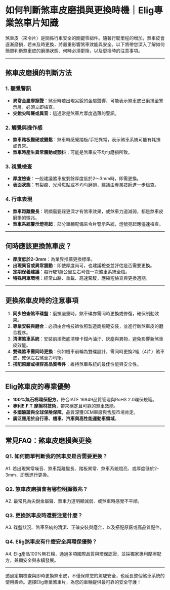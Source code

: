 # 如何判斷煞車皮磨損與更換時機｜Elig專業煞車片知識

煞車皮（來令片）是關係行車安全的關鍵零組件。隨著行駛里程的增加，煞車皮會逐漸磨損，若未及時更換，將嚴重影響煞車效能與安全。以下將帶您深入了解如何簡單判斷煞車皮的磨損狀態、何時必須更換，以及更換時的注意事項。

---

## 煞車皮磨損的判斷方法

### 1. 聽覺警訊
- **異常金屬摩擦聲**：煞車時若出現尖銳的金屬聲響，可能表示煞車皮已磨損至警示層，必須立即檢查。
- **尖銳尖叫聲或異音**：這通常是煞車片厚度過薄的警訊。

### 2. 觸覺與操作感
- **煞車踏板變硬或變鬆**：煞車時感覺踏板/手把異常，表示煞車系統可能有耗損或異常。
- **煞車時產生異常震動或顫抖**：可能是煞車皮不均勻磨損所致。

### 3. 視覺檢查
- **厚度檢查**：一般建議煞車皮剩餘厚度低於2～3mm時，即需更換。
- **表面狀態**：有裂痕、光滑斑點或不均勻磨損，建議由專業技師進一步檢查。

### 4. 行車表現
- **煞車距離變長**：明顯需要踩更深才有煞車效果，或煞車力道減弱，都是煞車皮磨損的徵兆。
- **煞車系統警示燈亮起**：部分車輛配備來令片警示系統，燈號亮起應儘速檢查。

---

## 何時應該更換煞車皮？

- **厚度低於2-3mm**：為業界推薦更換標準。
- **出現異音或異常震動**：即使厚度尚可，也建議檢查並評估是否需要更換。
- **定期保養建議**：每行駛1萬公里左右可做一次煞車系統全檢。
- **特殊用車環境**：經常山路、重載、高速駕駛，應縮短檢查與更換週期。

---

## 更換煞車皮時的注意事項

1. **同步檢查煞車碟盤**：磨損嚴重時，煞車碟亦需同時更換或修復，確保制動效果。
2. **專業安裝與磨合**：必須由合格技師依照製造商規範安裝，並進行新煞車皮的磨合程序。
3. **清潔煞車系統**：安裝前須徹底清理卡鉗內油汙、灰塵與異物，避免影響新煞車皮效能。
4. **雙碟煞車需同時更換**：例如機車前輪為雙碟設計，需同時更換2組（4片）煞車皮，確保左右煞車力均衡。
5. **搭配原廠或相容高品質零件**：維持煞車系統的最佳性能與安全性。

---

## Elig煞車皮的專業優勢

- **100%無石棉環保配方**，符合IATF 16949品質管理與RoHS 2.0環保規範。
- **專利E.F.T.摩擦材技術**，帶來穩定且可靠的煞車效能。
- **多國驗證與全球保險保障**，品質深獲OEM車廠與售服市場肯定。
- **廣泛應用於自行車、機車、汽車與高性能運動車領域**。

---

## 常見FAQ：煞車皮磨損與更換

### Q1. 如何簡單判斷我的煞車皮是否需要更換？
A1. 若出現異常噪音、煞車距離變長、踏板異常、煞車系統燈亮、或厚度低於2-3mm，即應進行更換。

### Q2. 煞車皮磨損會有哪些明顯徵兆？
A2. 最常見為尖銳金屬聲、煞車力道明顯減弱、或煞車時感覺不平順。

### Q3. 更換煞車皮時還要注意什麼？
A3. 碟盤狀況、煞車系統的清潔、正確安裝與磨合，以及搭配原廠或高品質配件。

### Q4. Elig煞車皮有什麼安全與環保優勢？
A4. Elig產品100%無石棉，通過多項國際品質與環保認證，並採獨家專利摩擦配方，兼顧安全與永續發展。

---

透過定期檢查與即時更換煞車皮，不僅保障您的駕駛安全，也延長整個煞車系統的使用壽命。選擇Elig專業煞車片，為您的車輛提供最可靠的安全守護！

